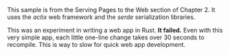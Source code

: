 This sample is from the Serving Pages to the Web section of Chapter 2.
It uses the _actix_ web framework and the _serde_ serialization libraries.

This was an experiment in writing a web app in Rust.  **It failed.**  Even with
this very simple app, each little one-line change takes over 30 seconds to
recompile.  This is way to slow for quick web app development.